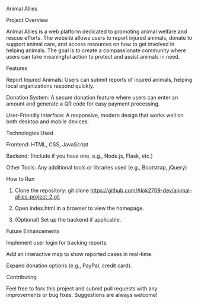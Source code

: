 Animal Allies

Project Overview

Animal Allies is a web platform dedicated to promoting animal welfare and rescue efforts. The website allows users to report injured animals, donate to support animal care, and access resources on how to get involved in helping animals. The goal is to create a compassionate community where users can take meaningful action to protect and assist animals in need.

Features

Report Injured Animals: Users can submit reports of injured animals, helping local organizations respond quickly.

Donation System: A secure donation feature where users can enter an amount and generate a QR code for easy payment processing.

User-Friendly Interface: A responsive, modern design that works well on both desktop and mobile devices.


Technologies Used

Frontend: HTML, CSS, JavaScript

Backend: (Include if you have one, e.g., Node.js, Flask, etc.)

Other Tools: Any additional tools or libraries used (e.g., Bootstrap, jQuery)


How to Run

1. Clone the repository: git clone https://github.com/Alok2709-dev/animal-allies-project-2.git


2. Open index.html in a browser to view the homepage.


3. (Optional) Set up the backend if applicable.



Future Enhancements

Implement user login for tracking reports.

Add an interactive map to show reported cases in real-time.

Expand donation options (e.g., PayPal, credit card).


Contributing

Feel free to fork this project and submit pull requests with any improvements or bug fixes. Suggestions are always welcome!


